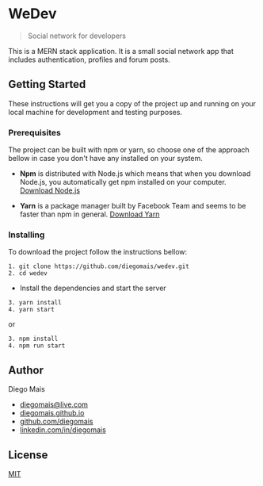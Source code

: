 # WeDev

> Social network for developers

This is a MERN stack application. It is a small social network app that includes authentication, profiles and forum posts.

## Getting Started

These instructions will get you a copy of the project up and running on your local machine for development and testing purposes.

### Prerequisites

The project can be built with npm or yarn, so choose one of the approach bellow in case you don't have any installed on your system.

* **Npm** is distributed with Node.js which means that when you download Node.js, you automatically get npm installed on your computer. [Download Node.js](https://nodejs.org/en/download/)

* **Yarn** is a package manager built by Facebook Team and seems to be faster than npm in general.  [Download Yarn](https://yarnpkg.com/en/docs/install)

### Installing

To download the project follow the instructions bellow:

```
1. git clone https://github.com/diegomais/wedev.git
2. cd wedev
```

* Install the dependencies and start the server

```
3. yarn install
4. yarn start
```

or

```
3. npm install
4. npm run start
```

## Author

Diego Mais
* [diegomais@live.com](mailto:diegomais@live.com)
* [diegomais.github.io](http://diegomais.github.io)
* [github.com/diegomais](http://github.com/diegomais)
* [linkedin.com/in/diegomais](http://linkedin.com/in/diegomais)

 ## License

  [MIT](LICENSE)
